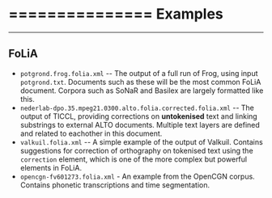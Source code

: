 ===============
Examples
===============

---------
FoLiA
---------

* ``potgrond.frog.folia.xml`` -- The output of a full run of Frog, using input ``potgrond.txt``. Documents such as these will be the most common FoLiA document. Corpora such as SoNaR and Basilex are largely formatted like this.
* ``nederlab-dpo.35.mpeg21.0300.alto.folia.corrected.folia.xml`` -- The output of TICCL, providing corrections on **untokenised** text and linking substrings to external ALTO documents. Multiple text layers are defined and related to eachother in this document.
* ``valkuil.folia.xml`` -- A simple example of the output of Valkuil. Contains suggestions for correction of orthography on tokenised text using the ``correction`` element, which is one of the more complex but powerful elements in FoLiA.
* ``opencgn-fv601273.folia.xml`` - An example from the OpenCGN corpus. Contains phonetic transcriptions and time segmentation.



